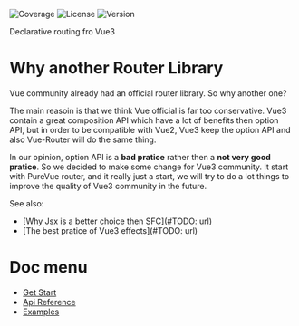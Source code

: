 ![Coverage](https://img.shields.io/codecov/c/github/pure-vue/router)
![License](https://img.shields.io/npm/l/@pure-vue/router)
![Version](https://img.shields.io/npm/v/@pure-vue/router)

Declarative routing fro Vue3

# Why another Router Library

Vue community already had an official router library. So why another one?

The main reasoin is that we think Vue official is far too conservative. Vue3 contain a great composition API which have a lot of benefits then option API, but in order to be compatible with Vue2, Vue3 keep the option API and also Vue-Router will do the same thing.

In our opinion, option API is a **bad pratice** rather then a **not very good pratice**. So we decided to make some change for Vue3 community. It start with PureVue router, and it really just a start, we will try to do a lot things to improve the quality of Vue3 community in the future.

See also:

-   [Why Jsx is a better choice then SFC](#TODO: url)
-   [The best pratice of Vue3 effects](#TODO: url)

# Doc menu

-   [Get Start](./docs/en/get-start.md)
-   [Api Reference](./docs/en/api-reference.md)
-   [Examples](./docs/en/example.md)
